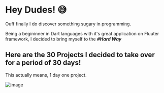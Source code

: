# Hey Dudes! 😅

Ouff finally I do discover something sugary in programming.

Being a begininner in Dart languages with it's great application on Fluuter framework, I decided to bring myself to the ***#Hard Way***

## Here are the 30 Projects I decided to take over for a period of 30 days! 

This actually means, 1 day one project.

![image](https://user-images.githubusercontent.com/71908316/145326575-7e952608-6968-4040-852a-68ba25f73bab.png)
